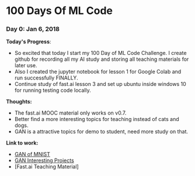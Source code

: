 # 100 Days Of ML Code

### Day 0: Jan 6, 2018

**Today's Progress**: 
- So excited that today I start my 100 Day of ML Code Challenge. I create github for recording all my AI study and storing all teaching materials for later use. 
- Also I created the jupyter notebook for lesson 1 for Google Colab and run successfully FINALLY. 
- Continue study of fast.ai lesson 3 and set up ubuntu inside windows 10 for running testing code locally.

**Thoughts:** 
- The fast.ai MOOC material only works on v0.7. 
- Better find a more interesting topics for teaching instead of cats and dogs. 
- GAN is a attractive topics for demo to student, need more study on that.

**Link to work:** 
- [GAN of MNIST](https://medium.com/@jonathan_hui/gan-some-cool-applications-of-gans-4c9ecca35900)
- [GAN Interesting Projects](https://medium.com/@jonathan_hui/gan-some-cool-applications-of-gans-4c9ecca35900)
- [Fast.ai Teaching Material]
